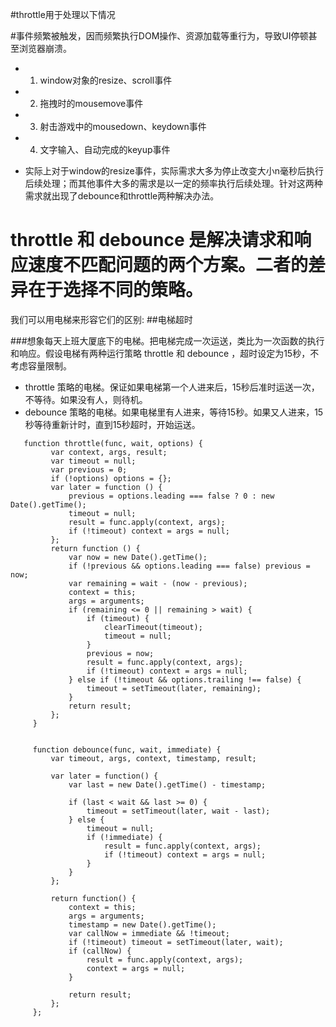 #throttle用于处理以下情况

 #事件频繁被触发，因而频繁执行DOM操作、资源加载等重行为，导致UI停顿甚至浏览器崩溃。

 * 1. window对象的resize、scroll事件

 * 2. 拖拽时的mousemove事件

 * 3. 射击游戏中的mousedown、keydown事件

 * 4. 文字输入、自动完成的keyup事件

 * 实际上对于window的resize事件，实际需求大多为停止改变大小n毫秒后执行后续处理；而其他事件大多的需求是以一定的频率执行后续处理。针对这两种需求就出现了debounce和throttle两种解决办法。
 

# throttle 和 debounce 是解决请求和响应速度不匹配问题的两个方案。二者的差异在于选择不同的策略。

我们可以用电梯来形容它们的区别:
##电梯超时

###想象每天上班大厦底下的电梯。把电梯完成一次运送，类比为一次函数的执行和响应。假设电梯有两种运行策略 throttle 和 debounce ，超时设定为15秒，不考虑容量限制。

* throttle 策略的电梯。保证如果电梯第一个人进来后，15秒后准时运送一次，不等待。如果没有人，则待机。
* debounce 策略的电梯。如果电梯里有人进来，等待15秒。如果又人进来，15秒等待重新计时，直到15秒超时，开始运送。

```
   function throttle(func, wait, options) {
         var context, args, result;
         var timeout = null;
         var previous = 0;
         if (!options) options = {};
         var later = function () {
             previous = options.leading === false ? 0 : new Date().getTime();
             timeout = null;
             result = func.apply(context, args);
             if (!timeout) context = args = null;
         };
         return function () {
             var now = new Date().getTime();
             if (!previous && options.leading === false) previous = now;
             var remaining = wait - (now - previous);
             context = this;
             args = arguments;
             if (remaining <= 0 || remaining > wait) {
                 if (timeout) {
                     clearTimeout(timeout);
                     timeout = null;
                 }
                 previous = now;
                 result = func.apply(context, args);
                 if (!timeout) context = args = null;
             } else if (!timeout && options.trailing !== false) {
                 timeout = setTimeout(later, remaining);
             }
             return result;
         };
     }
 
 
     function debounce(func, wait, immediate) {
         var timeout, args, context, timestamp, result;
 
         var later = function() {
             var last = new Date().getTime() - timestamp;
 
             if (last < wait && last >= 0) {
                 timeout = setTimeout(later, wait - last);
             } else {
                 timeout = null;
                 if (!immediate) {
                     result = func.apply(context, args);
                     if (!timeout) context = args = null;
                 }
             }
         };
 
         return function() {
             context = this;
             args = arguments;
             timestamp = new Date().getTime();
             var callNow = immediate && !timeout;
             if (!timeout) timeout = setTimeout(later, wait);
             if (callNow) {
                 result = func.apply(context, args);
                 context = args = null;
             }
 
             return result;
         };
     };

        
     

```

